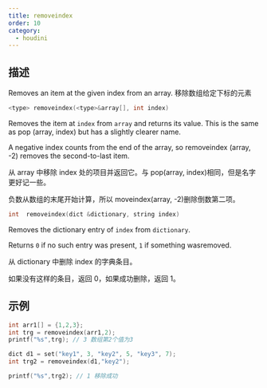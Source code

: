 ```yaml
---
title: removeindex
order: 10
category:
  - houdini
---
```

    
## 描述

Removes an item at the given index from an array. 移除数组给定下标的元素

```c
<type> removeindex(<type>&array[], int index)
```

Removes the item at `index` from `array` and returns its value. This is the
same as pop (array, index) but has a slightly clearer name.

A negative index counts from the end of the array, so removeindex (array, -2) removes the second-to-last item.

从 array 中移除 index 处的项目并返回它。与 pop(array, index)相同，但是名字更好记一些。

负数从数组的末尾开始计算，所以 moveindex(array, -2)删除倒数第二项。

```c
int  removeindex(dict &dictionary, string index)
```

Removes the dictionary entry of `index` from `dictionary`.

Returns `0` if no such entry was present, `1` if something wasremoved.

从 dictionary 中删除 index 的字典条目。

如果没有这样的条目，返回 0，如果成功删除，返回 1。

## 示例

```c
int arr1[] = {1,2,3};
int trg = removeindex(arr1,2);
printf("%s",trg); // 3 数组第2个值为3

dict d1 = set("key1", 3, "key2", 5, "key3", 7);
int trg2 = removeindex(d1,"key2");

printf("%s",trg2); // 1 移除成功
```
